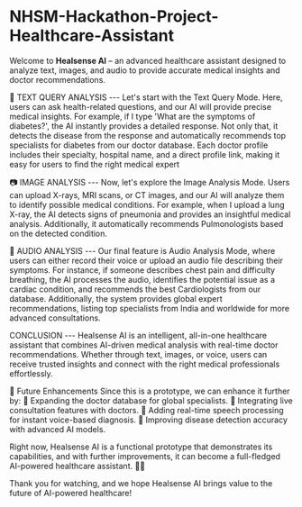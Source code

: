# NHSM-Hackathon-Project-Healthcare-Assistant

Welcome to **Healsense AI** – an advanced healthcare assistant designed to analyze text, images, and audio to provide accurate medical insights and doctor recommendations.

📝 TEXT QUERY ANALYSIS --- 
Let's start with the Text Query Mode. Here, users can ask health-related questions, and our AI will provide precise medical insights. For example, if I type 'What are the symptoms of diabetes?', the AI instantly provides a detailed response. Not only that, it detects the disease from the response and automatically recommends top specialists for diabetes from our doctor database.
Each doctor profile includes their specialty, hospital name, and a direct profile link, making it easy for users to find the right medical expert

📷 IMAGE ANALYSIS --- 
Now, let's explore the Image Analysis Mode. Users can upload X-rays, MRI scans, or CT images, and our AI will analyze them to identify possible medical conditions. For example, when I upload a lung X-ray, the AI detects signs of pneumonia and provides an insightful medical analysis. Additionally, it automatically recommends Pulmonologists based on the detected condition.

🎤 AUDIO ANALYSIS ---
Our final feature is Audio Analysis Mode, where users can either record their voice or upload an audio file describing their symptoms. For instance, if someone describes chest pain and difficulty breathing, the AI processes the audio, identifies the potential issue as a cardiac condition, and recommends the best Cardiologists from our database.
Additionally, the system provides global expert recommendations, listing top specialists from India and worldwide for more advanced consultations.

CONCLUSION --- 
Healsense AI is an intelligent, all-in-one healthcare assistant that combines AI-driven medical analysis with real-time doctor recommendations. Whether through text, images, or voice, users can receive trusted insights and connect with the right medical professionals effortlessly.

🔮 Future Enhancements
Since this is a prototype, we can enhance it further by:
🔹 Expanding the doctor database for global specialists.
🔹 Integrating live consultation features with doctors.
🔹 Adding real-time speech processing for instant voice-based diagnosis.
🔹 Improving disease detection accuracy with advanced AI models.

Right now, Healsense AI is a functional prototype that demonstrates its capabilities, and with further improvements, it can become a full-fledged AI-powered healthcare assistant. 🚀🏥

Thank you for watching, and we hope Healsense AI brings value to the future of AI-powered healthcare!
